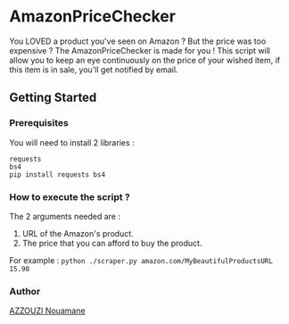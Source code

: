 # AmazonPriceChecker

You LOVED a product you've seen on Amazon ? But the price was too expensive ? The AmazonPriceChecker is made for you !
This script will allow you to keep an eye continuously on the price of your wished item, if this item is in sale, you'll get notified by email.

## Getting Started

### Prerequisites

You will need to install 2 libraries : 
```
requests
bs4
pip install requests bs4
```

### How to execute the script ?
The 2 arguments needed are :
  1. URL of the Amazon's product.
  2. The price that you can afford to buy the product.
  
  For example : ``python ./scraper.py amazon.com/MyBeautifulProductsURL 15.90``
### Author
[AZZOUZI Nouamane](https://github.com/AzzouziNouamane)

